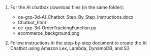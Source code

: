 1. For the AI chatbox download files (in the same folder): 
   - ce-grp-3d-AI_Chatbot_Step_By_Step_Instructions.docx
   - Chatbot_html
   - ce-grp-3d-OrderTrackingFunction.py
   - ecommerce_background.png

2. Follow instructions in the step-by-step document to create the AI Chatbot using Amazon Lex, Lambda, DynamoDB, and S3
  
